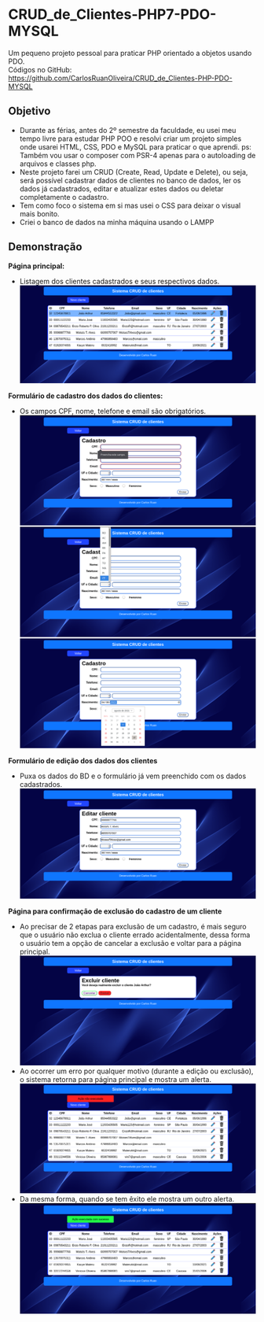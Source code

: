 # CRUD_de_Clientes-PHP7-PDO-MYSQL
 Um pequeno projeto pessoal para praticar PHP orientado a objetos usando PDO.  
 Códigos no GitHub: https://github.com/CarlosRuanOliveira/CRUD_de_Clientes-PHP-PDO-MYSQL
## Objetivo  
  - Durante as férias, antes do 2º semestre da faculdade, eu usei meu tempo livre para estudar PHP POO e resolvi criar um projeto simples onde usarei HTML, CSS, PDO e MySQL para praticar o que aprendi. ps: Também vou usar o composer com PSR-4 apenas para o autoloading de arquivos e classes php.  
  - Neste projeto farei um CRUD (Create, Read, Update e Delete), ou seja, será possível cadastrar dados de clientes no banco de dados, ler os dados já cadastrados, editar e atualizar estes dados ou deletar completamente o cadastro.  
  - Tem como foco o sistema em si mas usei o CSS para deixar o visual mais bonito.  
  - Criei o banco de dados na minha máquina usando o LAMPP  
## Demonstração  
**Página principal:**  
  - Listagem dos clientes cadastrados e seus respectivos dados.  
![index.php](imagens/Demonstracao/indexphp.png)  

**Formulário de cadastro dos dados do clientes:**  
  - Os campos CPF, nome, telefone e email são obrigatórios.  
![index.php](imagens/Demonstracao/cadastrophp.png)  
![index.php](imagens/Demonstracao/cadastroUf.png)  
![index.php](imagens/Demonstracao/cadastroNasc.png)  

**Formulário de edição dos dados dos clientes**  
  - Puxa os dados do BD e o formulário já vem preenchido com os dados cadastrados.  
![index.php](imagens/Demonstracao/editarphp.png)  

**Página para confirmação de exclusão do cadastro de um cliente**  
  - Ao precisar de 2 etapas para exclusão de um cadastro, é mais seguro que o usuário não exclua o cliente errado acidentalmente, dessa forma o usuário tem a opção de cancelar a exclusão e voltar para a página principal.  
![index.php](imagens/Demonstracao/excluirphp.png)  
  - Ao ocorrer um erro por qualquer motivo (durante a edição ou exclusão), o sistema retorna para página principal e mostra um alerta.  
![index.php](imagens/Demonstracao/alertError.png)  
  - Da mesma forma, quando se tem êxito ele mostra um outro alerta.  
![index.php](imagens/Demonstracao/alertSuccess.png)  
